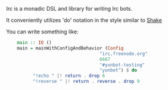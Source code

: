 Irc is a monadic DSL and library for writing Irc bots.

It conveniently utilizes 'do' notation in the style similar to [Shake](https://hackage.haskell.org/package/shake)

You can write something like:
```haskell
    main :: IO ()
    main = mainWithConfigAndBehavior (Config
                                   "irc.freenode.org"
                                   6667
                                   "#yunbot-testing"
                                   "yunbot") $ do
          "!echo " |! return . drop 6
          "!reverse " |! return . reverse . drop 9
```
